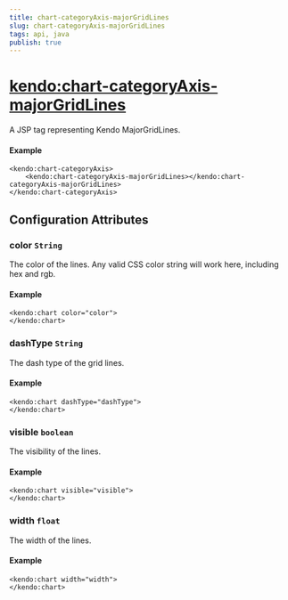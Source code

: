 ```yaml
---
title: chart-categoryAxis-majorGridLines
slug: chart-categoryAxis-majorGridLines
tags: api, java
publish: true
---
```


# <kendo:chart-categoryAxis-majorGridLines>
A JSP tag representing Kendo MajorGridLines.

#### Example
    <kendo:chart-categoryAxis>
        <kendo:chart-categoryAxis-majorGridLines></kendo:chart-categoryAxis-majorGridLines>
    </kendo:chart-categoryAxis>


## Configuration Attributes


### color `String`

The color of the lines. Any valid CSS color string will work here, including hex and rgb.

#### Example
    <kendo:chart color="color">
    </kendo:chart>



### dashType `String`

The dash type of the grid lines.

#### Example
    <kendo:chart dashType="dashType">
    </kendo:chart>



### visible `boolean`

The visibility of the lines.

#### Example
    <kendo:chart visible="visible">
    </kendo:chart>



### width `float`

The width of the lines.

#### Example
    <kendo:chart width="width">
    </kendo:chart>


